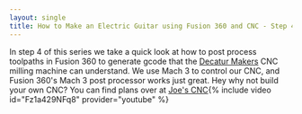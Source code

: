 ```yaml
---
layout: single
title: How to Make an Electric Guitar using Fusion 360 and CNC - Step 4
---
```

In step 4 of this series we take a quick look at how to post process toolpaths in Fusion 360 to generate gcode that the [Decatur Makers](https://decaturmakers.org) CNC milling machine can understand. We use Mach 3 to control our CNC, and Fusion 360's Mach 3 post processor works just great. Hey why not build your own CNC? You can find plans over at [Joe's CNC](\https://www.joescnc.com){% include video id="Fz1a429NFq8" provider="youtube" %}
